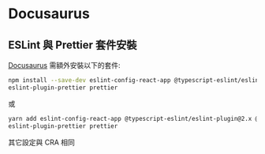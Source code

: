 # Docusaurus

## ESLint 與 Prettier 套件安裝

[Docusaurus](https://docusaurus.io/) 需額外安裝以下的套件:

```sh
npm install --save-dev eslint-config-react-app @typescript-eslint/eslint-plugin@2.x @typescript-eslint/parser@2.x babel-eslint@10.x eslint@6.x eslint-plugin-flowtype@3.x eslint-plugin-import@2.x eslint-plugin-jsx-a11y@6.x eslint-plugin-react@7.x eslint-plugin-react-hooks@1.x
eslint-plugin-prettier prettier
```

或

```sh
yarn add eslint-config-react-app @typescript-eslint/eslint-plugin@2.x @typescript-eslint/parser@2.x babel-eslint@10.x eslint@6.x eslint-plugin-flowtype@3.x eslint-plugin-import@2.x eslint-plugin-jsx-a11y@6.x eslint-plugin-react@7.x eslint-plugin-react-hooks@1.x
eslint-plugin-prettier prettier
```

其它設定與 CRA 相同

